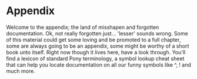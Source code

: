 # Appendix

Welcome to the appendix; the land of misshapen and forgotten documentation. Ok, not really forgotten just... 'lesser' sounds wrong. Some of this material could get some loving and be promoted to a full chapter, some are always going to be an appendix, some might be worthy of a short book unto itself. Right now though it lives here, have a look through. You'll find a lexicon of standard Pony terminology, a symbol lookup cheat sheet that can help you locate documentation on all our funny symbols like ^, ! and much more.
